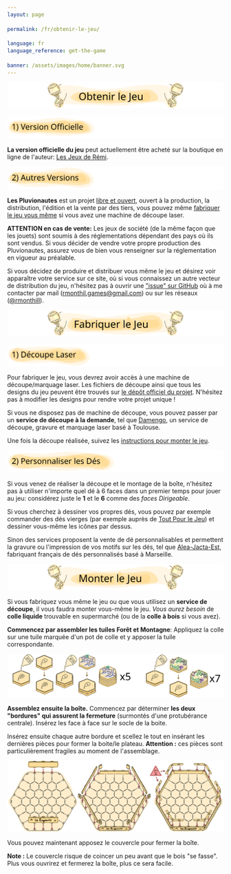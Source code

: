 ```yaml
---
layout: page

permalink: /fr/obtenir-le-jeu/

language: fr
language_reference: get-the-game

banner: /assets/images/home/banner.svg
---
```


![Obtenir le jeu](/assets/images/get-the-game/fr/obtenir-le-jeu.svg)

![Version officielle](/assets/images/get-the-game/fr/version-officielle.svg)

**La version officielle du jeu** peut actuellement être acheté sur la boutique en ligne de l'auteur: <a href="https://lesjeuxderemi.fr" target="_blank">Les Jeux de Rémi</a>.

![Autres versions](/assets/images/get-the-game/fr/autres-versions.svg)

**Les Pluvionautes** est un projet [libre et ouvert](/fr/a-propos/), ouvert à la production, la distribution, l'édition et la vente par des tiers, vous pouvez même [fabriquer le jeu vous même](#fabriquer-le-jeu) si vous avez une machine de découpe laser.

**ATTENTION en cas de vente:** Les jeux de société (de la même façon que les jouets) sont soumis à des réglementations dépendant des pays où ils sont vendus. Si vous décider de vendre votre propre production des Pluvionautes, assurez vous de bien vous renseigner sur la réglementation en vigueur au préalable.

Si vous décidez de produire et distribuer vous même le jeu et désirez voir apparaître votre service sur ce site, où si vous connaissez un autre vecteur de distribution du jeu, n'hésitez pas à ouvrir une ["issue" sur GitHub](https://github.com/pluvionauts/pluvionauts.github.io/issues) où à me contacter par mail ([rmonthil.games@gmail.com](mailto:rmonthil.games@gmail.com)) ou sur les réseaux ([@rmonthill](https://www.instagram.com/rmonthill/)).

![Fabriquer le Jeu](/assets/images/get-the-game/fr/fabriquer-le-jeu.svg)
<a name="fabriquer-le-jeu"></a>

![Découpe](/assets/images/get-the-game/fr/decoupe.svg)

Pour fabriquer le jeu, vous devrez avoir accès à une machine de découpe/marquage laser.
Les fichiers de découpe ainsi que tous les designs du jeu peuvent être trouvés sur [le dépôt officiel du projet](https://github.com/pluvionauts/board_game_the_pluvionauts).
N'hésitez pas à modifier les designs pour rendre votre projet unique !

Si vous ne disposez pas de machine de découpe, vous pouvez passer par un **service de découpe à la demande**, tel que [Damengo](https://damengo.com/), un service de découpe, gravure et marquage laser basé à Toulouse.

Une fois la découpe réalisée, suivez les [instructions pour monter le jeu](#monter-le-jeu).

![Personnaliser les dés](/assets/images/get-the-game/fr/personnaliser-les-des.svg)

Si vous venez de réaliser la découpe et le montage de la boîte, n'hésitez pas à utiliser n'importe quel dé à 6 faces dans un premier temps pour jouer au jeu: considérez juste le **1** et le **6** comme des *faces Dirigeable*.

Si vous cherchez à dessiner vos propres dés, vous pouvez par exemple commander des dés vierges (par exemple auprès de [Tout Pour le Jeu](https://toutpourlejeu.com/)) et dessiner vous-même les icônes par dessus.

Sinon des services proposent la vente de dé personnalisables et permettent la gravure ou l'impression de vos motifs sur les dés, tel que [Alea-Jacta-Est](https://des-personnalisables.com/), fabriquant français de dés personnalisés basé à Marseille.

![Monter le Jeu](/assets/images/get-the-game/fr/monter-le-jeu.svg)
<a name="monter-le-jeu"></a>

Si vous fabriquez vous même le jeu ou que vous utilisez un **service de découpe**, il vous faudra monter vous-même le jeu.
*Vous aurez besoin* de **colle liquide** trouvable en supermarché (ou de la **colle à bois** si vous avez).

**Commencez par assembler les tuiles Forêt et Montagne**: Appliquez la colle sur une tuile marquée d'un pot de colle et y apposer la tuile correspondante.

![Assemblage des tuiles.](/assets/images/get-the-game/glue-the-tiles.svg)

**Assemblez ensuite la boîte.** Commencez par déterminer **les deux "bordures" qui assurent la fermeture** (surmontés d'une protubérance centrale).
Insérez les face à face sur le socle de la boite. 

Insérez ensuite chaque autre bordure et scellez le tout en insérant les dernières pièces pour former la boite/le plateau.
**Attention :** ces pièces sont particulièrement fragiles au moment de l'assemblage.

![Montage de la boîte.](/assets/images/get-the-game/mount-the-box.svg)

Vous pouvez maintenant apposez le couvercle pour fermer la boîte.

**Note :** Le couvercle risque de coincer un peu avant que le bois "se fasse". Plus vous ouvrirez et fermerez la boîte, plus ce sera facile.
